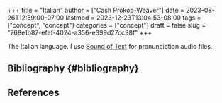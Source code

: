 +++
title = "Italian"
author = ["Cash Prokop-Weaver"]
date = 2023-08-26T12:59:00-07:00
lastmod = 2023-12-23T13:04:53-08:00
tags = ["concept", "concept"]
categories = ["concept"]
draft = false
slug = "768e1b87-efef-4024-a356-e399d27cc98f"
+++

The Italian language. I use [Sound of Text](https://soundoftext.com/) for pronunciation audio files.


## Bibliography {#bibliography}

## References

<style>.csl-entry{text-indent: -1.5em; margin-left: 1.5em;}</style><div class="csl-bib-body">
</div>
